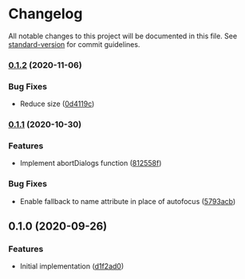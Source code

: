 # Changelog

All notable changes to this project will be documented in this file. See [standard-version](https://github.com/conventional-changelog/standard-version) for commit guidelines.

### [0.1.2](https://github.com/cfware/dialog/compare/v0.1.1...v0.1.2) (2020-11-06)


### Bug Fixes

* Reduce size ([0d4119c](https://github.com/cfware/dialog/commit/0d4119ca5553084652908b03162cdc020b072ceb))

### [0.1.1](https://github.com/cfware/dialog/compare/v0.1.0...v0.1.1) (2020-10-30)


### Features

* Implement abortDialogs function ([812558f](https://github.com/cfware/dialog/commit/812558f67dabf786e77ace872b7e853af89b1448))


### Bug Fixes

* Enable fallback to name attribute in place of autofocus ([5793acb](https://github.com/cfware/dialog/commit/5793acb40dc44c0e01a843286ed61d750c820147))

## 0.1.0 (2020-09-26)


### Features

* Initial implementation ([d1f2ad0](https://github.com/cfware/dialog/commit/d1f2ad0605f101aa445467bc7b8a8fd304f62b32))
